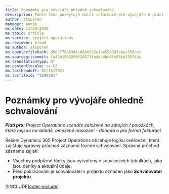 ```yaml
---
title: Poznámky pro vývojáře ohledně schvalování
description: Tohle téma poskytuje další informace pro vývojáře o práci se schváleními.
author: stsporen
manager: Annbe
ms.date: 11/09/2020
ms.topic: article
ms.service: project-operations
ms.reviewer: kfend
ms.author: stsporen
ms.openlocfilehash: d58c776b0341c08b0292e1b459a7d7ebac550bcc
ms.sourcegitcommit: fa32b1893286f20271fa4ec4be8fc68bd135f53c
ms.translationtype: HT
ms.contentlocale: cs-CZ
ms.lasthandoff: 02/15/2021
ms.locfileid: "5290261"
---
```

# <a name="developer-notes-for-approvals"></a>Poznámky pro vývojáře ohledně schvalování

_**Platí pro:** Project Operations scénáře založené na zdrojích / položkách, které nejsou na skladě, omezené nasazení - dohoda o pro forma fakturaci_

Řešení Dynamics 365 Project Operations obsahuje logiku ověřování, která zajišťuje správný průchod záznamů fázemi schvalování. Správný průchod záznamu zajistí: 

  - Všechny podpůrné řádky jsou vytvořeny v souvisejících tabulkách, jako jsou deníky a aktuální údaje.
  - Před pokračování je schvalovatel v projektu označen jako **Schvalovatel projektu**.


[!INCLUDE[footer-include](../includes/footer-banner.md)]